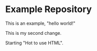# Example Repository
This is an example, "hello world!"

This is my second change.

Starting "Hot to use HTML".
